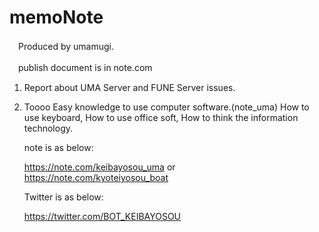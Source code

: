 # memoNote

　Produced by umamugi.

　publish document is in note.com

1. Report about UMA Server and FUNE Server issues.

2. Toooo Easy knowledge to use computer software.(note_uma)
  How to use keyboard,
  How to use office soft,
  How to think the information technology.

    note is as below:
    
    https://note.com/keibayosou_uma  or  
    https://note.com/kyoteiyosou_boat
    
    Twitter is as below:
    
    https://twitter.com/BOT_KEIBAYOSOU
    
